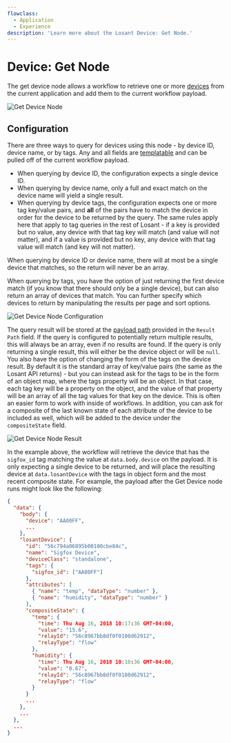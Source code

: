 ```yaml
---
flowclass:
  - Application
  - Experience
description: 'Learn more about the Losant Device: Get Node.'
---
```


# Device: Get Node

The get device node allows a workflow to retrieve one or more [devices](/devices/overview/) from the current application and add them to the current workflow payload.

![Get Device Node](/images/workflows/data/get-device-node.png "Get Device Node")

## Configuration

There are three ways to query for devices using this node - by device ID, device name, or by tags. Any and all fields are [templatable](/workflows/accessing-payload-data/#string-templates) and can be pulled off of the current workflow payload.

- When querying by device ID, the configuration expects a single device ID.
- When querying by device name, only a full and exact match on the device name will yield a single result.
- When querying by device tags, the configuration expects one or more tag key/value pairs, and **all** of the pairs have to match the device in order for the device to be returned by the query. The same rules apply here that apply to tag queries in the rest of Losant - if a key is provided but no value, any device with that tag key will match (and value will not matter), and if a value is provided but no key, any device with that tag value will match (and key will not matter).

When querying by device ID or device name, there will at most be a single device that matches, so the return will never be an array.

When querying by tags, you have the option of just returning the first device match (if you know that there should only be a single device), but can also return an array of devices that match. You can further specify which devices to return by manipulating the results per page and sort options.

![Get Device Node Configuration](/images/workflows/data/get-device-node-config.png "Get Device Node Configuration")

The query result will be stored at the [payload path](/workflows/accessing-payload-data/#payload-paths) provided in the `Result Path` field. If the query is configured to potentially return multiple results, this will always be an array, even if no results are found. If the query is only returning a single result, this will either be the device object or will be `null`. You also have the option of changing the form of the tags on the device result. By default it is the standard array of key/value pairs (the same as the Losant API returns) - but you can instead ask for the tags to be in the form of an object map, where the tags property will be an object. In that case, each tag key will be a property on the object, and the value of that property will be an array of all the tag values for that key on the device. This is often an easier form to work with inside of workflows. In addition, you can ask for a composite of the last known state of each attribute of the device to be included as well, which will be added to the device under the `compositeState` field.

![Get Device Node Result](/images/workflows/data/get-device-node-config-result.png "Get Device Node Result")

In the example above, the workflow will retrieve the device that has the `sigfox_id` tag matching the value at `data.body.device` on the payload. It is only expecting a single device to be returned, and will place the resulting device at `data.losantDevice` with the tags in object form and the most recent composite state. For example, the payload after the Get Device node runs might look like the following:

```json
{
  "data": {
    "body": {
      "device": "AA00FF",
      ...
    },
    "losantDevice": {
      "id": "56c794a06895b00100cbe84c",
      "name": "Sigfox Device",
      "deviceClass": "standalone",
      "tags": {
        "sigfox_id": ["AA00FF"]
      },
      "attributes": [
        { "name": "temp", "dataType": "number" },
        { "name": "humidity", "dataType": "number" }
      ],
      "compositeState": {
        "temp": {
          "time": Thu Aug 16, 2018 10:17:36 GMT-04:00,
          "value": "15.6",
          "relayId": "56c8967bb8df0f0100d62912",
          "relayType": "flow"
        },
        "humidity": {
          "time": Thu Aug 16, 2018 10:10:36 GMT-04:00,
          "value": "0.67",
          "relayId": "56c8967bb8df0f0100d62912",
          "relayType": "flow"
        }
      }
      ...
    },
    ...
  },
  ...
}
```

